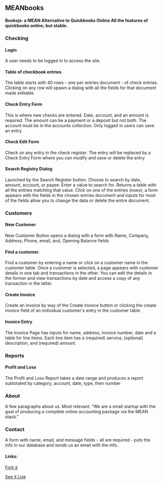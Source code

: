 ## MEANbooks

#### Booksjs: a MEAN Alternative to Quickbooks Online All the features of quickbooks online; but stable.

### Checking

#### Login

A user needs to be logged in to access the site.

#### Table of checkbook entries

The table starts with 40 rows - one per entries document - of check entries. Clicking on any row will spawn a dialog with all the fields for that document made editable.

#### Check Entry Form

This is where new checks are entered. Date, account, and an amount is required. The amount can be a payment or a deposit but not both. The account must be in the accounts collection. Only logged in users can save an entry

#### Check Edit Form

Check on any entry in the check register. The entry will be replaced by a Check Entry Form where you can modify and save or delete the entry

#### Search Registry Dialog

Launched by the Search Register button. Choose to search by date, amount, account, or payee. Enter a value to search for. Returns a table with all the entries matching that value. Click on one of the entries (rows); a form appears with the fields in the chosen entries document and inputs for most of the fields allow you to change the data or delete the entire document.

### Customers

#### New Customer

New Customer Button opens a dialog with a form with Name, Company, Address, Phone, email, and, Opening Balance fields

#### Find a customer.

Find a customer by entering a name or click on a customer name in the customer table. Once a customer is selected, a page appears with customer details in one tab and transactions in the other. You can edit the details in the former and view transactions by date and access a copy of any transaction in the latter.

#### Create Invoice

Create an invoice by way of the Create Invoice button or clicking the create invoice field of an individual customer's entry in the customer table.

#### Invoice Entry

The Invoice Page has inputs for name, address, invoice number, date and a table for line items. Each line item has a (required) service, (optional) description, and (required) amount.

### Reports

#### Profit and Loss

The Profit and Loss Report takes a date range and produces a report subtotaled by category, account, date, type, then number

### About

A few paragraphs about us. Most relevant: "We are a small startup with the goal of producing a complete online accounting package via the MEAN stack."

### Contact

A form with name, email, and message fields - all are required - puts the info in our database and sends us an email with the info.

#### Links:

[Fork it](https://github.com/jimsward/books)

[See it Live](http://stump3.us)
